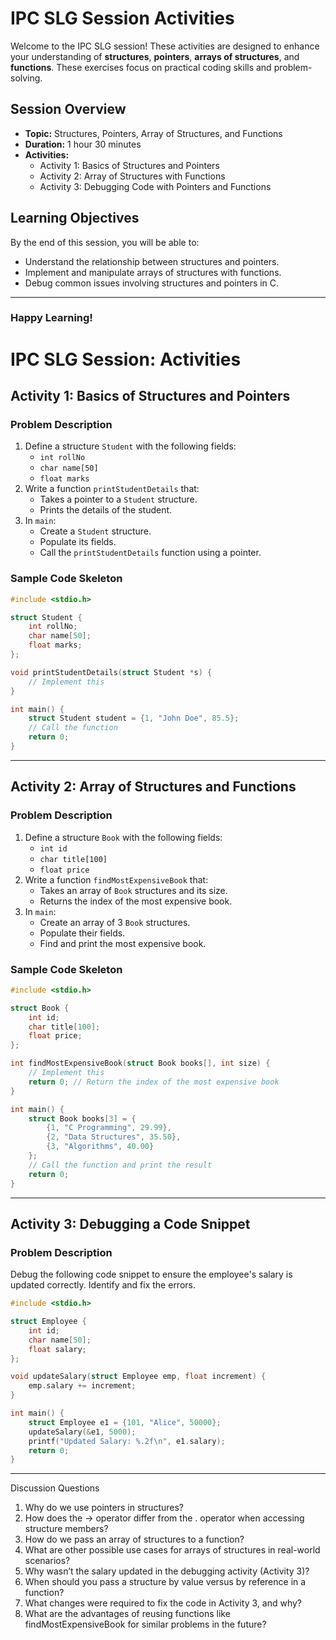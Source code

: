 # IPC SLG Session Activities

Welcome to the IPC SLG session! These activities are designed to enhance your understanding of **structures**, **pointers**, **arrays of structures**, and **functions**. These exercises focus on practical coding skills and problem-solving.

## Session Overview

- **Topic:** Structures, Pointers, Array of Structures, and Functions
- **Duration:** 1 hour 30 minutes
- **Activities:** 
  - Activity 1: Basics of Structures and Pointers
  - Activity 2: Array of Structures with Functions
  - Activity 3: Debugging Code with Pointers and Functions

## Learning Objectives

By the end of this session, you will be able to:
- Understand the relationship between structures and pointers.
- Implement and manipulate arrays of structures with functions.
- Debug common issues involving structures and pointers in C.

---

### Happy Learning!

# IPC SLG Session: Activities

## Activity 1: Basics of Structures and Pointers

### Problem Description
1. Define a structure `Student` with the following fields:
   - `int rollNo`
   - `char name[50]`
   - `float marks`
2. Write a function `printStudentDetails` that:
   - Takes a pointer to a `Student` structure.
   - Prints the details of the student.
3. In `main`:
   - Create a `Student` structure.
   - Populate its fields.
   - Call the `printStudentDetails` function using a pointer.

### Sample Code Skeleton
```c
#include <stdio.h>

struct Student {
    int rollNo;
    char name[50];
    float marks;
};

void printStudentDetails(struct Student *s) {
    // Implement this
}

int main() {
    struct Student student = {1, "John Doe", 85.5};
    // Call the function
    return 0;
}
```

---

## Activity 2: Array of Structures and Functions

### Problem Description
1. Define a structure `Book` with the following fields:
   - `int id`
   - `char title[100]`
   - `float price`
2. Write a function `findMostExpensiveBook` that:
   - Takes an array of `Book` structures and its size.
   - Returns the index of the most expensive book.
3. In `main`:
   - Create an array of 3 `Book` structures.
   - Populate their fields.
   - Find and print the most expensive book.

### Sample Code Skeleton
```c
#include <stdio.h>

struct Book {
    int id;
    char title[100];
    float price;
};

int findMostExpensiveBook(struct Book books[], int size) {
    // Implement this
    return 0; // Return the index of the most expensive book
}

int main() {
    struct Book books[3] = {
        {1, "C Programming", 29.99},
        {2, "Data Structures", 35.50},
        {3, "Algorithms", 40.00}
    };
    // Call the function and print the result
    return 0;
}
```

---

## Activity 3: Debugging a Code Snippet

### Problem Description
Debug the following code snippet to ensure the employee's salary is updated correctly. Identify and fix the errors.

```c
#include <stdio.h>

struct Employee {
    int id;
    char name[50];
    float salary;
};

void updateSalary(struct Employee emp, float increment) {
    emp.salary += increment;
}

int main() {
    struct Employee e1 = {101, "Alice", 50000};
    updateSalary(&e1, 5000);
    printf("Updated Salary: %.2f\n", e1.salary);
    return 0;
}
```
---

Discussion Questions
1. Why do we use pointers in structures?
2. How does the -> operator differ from the . operator when accessing structure members?
3. How do we pass an array of structures to a function?
4. What are other possible use cases for arrays of structures in real-world scenarios?
5. Why wasn’t the salary updated in the debugging activity (Activity 3)?
6. When should you pass a structure by value versus by reference in a function?
7. What changes were required to fix the code in Activity 3, and why?
8. What are the advantages of reusing functions like findMostExpensiveBook for similar problems in the future?</ul>
